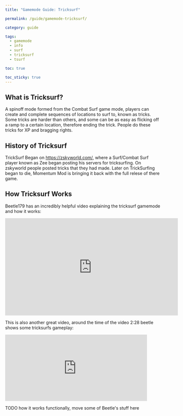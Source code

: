 ```yaml
---
title: "Gamemode Guide: Tricksurf"

permalink: /guide/gamemode-tricksurf/

category: guide

tags:
  - gamemode
  - info
  - surf
  - tricksurf
  - tsurf

toc: true

toc_sticky: true
---
```


## What is Tricksurf?

A spinoff mode formed from the Combat Surf game mode, players can create and complete sequences of locations to surf to, known as tricks. Some tricks are harder than others, and some can be as easy as flicking off a ramp to a certain location, therefore ending the trick. People do these tricks for XP and bragging rights.

## History of Tricksurf

TrickSurf Began on https://zskyworld.com/, where a Surf/Combat Surf player known as Zee began posting his servers for tricksurfing. On zskyworld people posted tricks that they had made. Later on TrickSurfing began to die, Momentum Mod is bringing it back with the full relese of there game.

## How Tricksurf Works

Beetle179 has an incredibly helpful video explaining the tricksurf gamemode and how it works:

<iframe width="560" height="315" src="https://www.youtube-nocookie.com/embed/Bcl27Y8pk4A" title="YouTube video player" frameborder="0" allow="accelerometer; autoplay; clipboard-write; encrypted-media; gyroscope; picture-in-picture" allowfullscreen></iframe>

This is also another great video, around the time of the video 2:28 beetle shows some tricksurfs gameplay:
<iframe width="460" height="215" src="https://www.youtube.com/watch?v=7ROMtcdu8kY" title="YouTube video player" frameborder="0" allow="accelerometer; autoplay; clipboard-write; encrypted-media; gyroscope; picture-in-picture" allowfullscreen></iframe>

TODO how it works functionally, move some of Beetle's stuff here